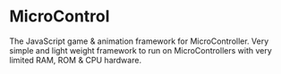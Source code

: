 # MicroControl

The JavaScript game & animation framework for MicroController.
Very simple and light weight framework to run on MicroControllers with very limited RAM, ROM & CPU hardware.
